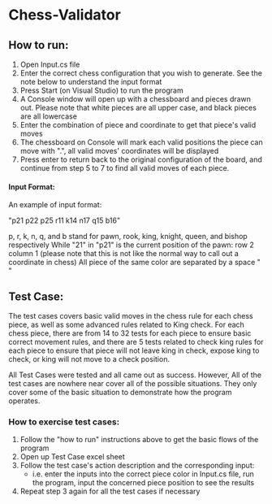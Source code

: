 # Chess-Validator

## How to run:
1. Open Input.cs file
2. Enter the correct chess configuration that you wish to generate. See the note below to understand the input format
3. Press Start (on Visual Studio) to run the program
4. A Console window will open up with a chessboard and pieces drawn out. Please note that white pieces are all upper case, and black pieces are all lowercase
5. Enter the combination of piece and coordinate to get that piece's valid moves
6. The chessboard on Console will mark each valid positions the piece can move with ".", all valid moves' coordinates will be displayed
7. Press enter to return back to the original configuration of the board, and continue from step 5 to 7 to find all valid moves of each piece.

#### Input Format:
An example of input format:

"p21 p22 p25 r11 k14 n17 q15 b16"

p, r, k, n, q, and b stand for pawn, rook, king, knight, queen, and bishop respectively
While "21" in "p21" is the current position of the pawn: row 2 column 1 (please note that this is not like the normal way to call out a coordinate in chess)
All piece of the same color are separated by a space " "

## Test Case:
The test cases covers basic valid moves in the chess rule for each chess piece, as well as some advanced rules related to King check. For each chess piece, there are from 14 to 32
tests for each piece to ensure basic correct movement rules, and there are 5 tests related to check king rules for each piece to ensure that piece will not leave king in check,
expose king to check, or king will not move to a check position.

All Test Cases were tested and all came out as success.
However, All of the test cases are nowhere near cover all of the possible situations. They only cover some of the basic situation to demonstrate how the program operates.

### How to exercise test cases:
1. Follow the "how to run" instructions above to get the basic flows of the program
2. Open up Test Case excel sheet
3. Follow the test case's action description and the corresponding input:
   - i.e. enter the inputs into the correct piece color in Input.cs file, run the program, input the concerned piece position to see the results
4. Repeat step 3 again for all the test cases if necessary

